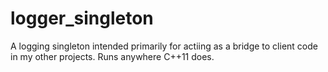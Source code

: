 # logger_singleton
A logging singleton intended primarily for actiing as a bridge to client code in my other projects. Runs anywhere C++11 does.

